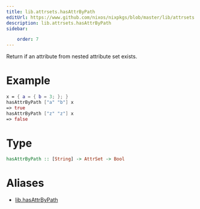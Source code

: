 ```yaml
---
title: lib.attrsets.hasAttrByPath
editUrl: https://www.github.com/nixos/nixpkgs/blob/master/lib/attrsets.nix#L71C5
description: lib.attrsets.hasAttrByPath
sidebar:

    order: 7
---
```


Return if an attribute from nested attribute set exists.

# Example

```nix
x = { a = { b = 3; }; }
hasAttrByPath ["a" "b"] x
=> true
hasAttrByPath ["z" "z"] x
=> false
```

# Type

```haskell
hasAttrByPath :: [String] -> AttrSet -> Bool
```


# Aliases

- [lib.hasAttrByPath](/nix-doc-comments/reference/lib/lib-hasAttrByPath)


